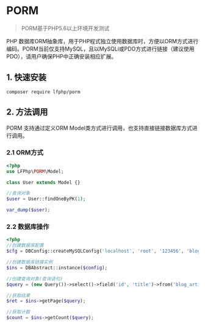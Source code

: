 # PORM
> PORM基于PHP5.6以上环境开发测试

PHP 数据库ORM抽象库，用于PHP程式独立使用数据库时，方便以ORM方式进行编码。PORM当前仅支持MySQL，且以MySQLi或PDO方式进行链接（建议使用PDO），请用户确保PHP中正确安装相应扩展。

## 1. 快速安装

```shell
composer require lfphp/porm
```

## 2. 方法调用

PORM 支持通过定义ORM Model类方式进行调用，也支持直接链接数据库方式进行调用。

### 2.1 ORM方式

```php
<?php
use LFPhp\PORM\Model;

class User extends Model {}

//查询对象 
$user = User::findOneByPK(1);

var_dump($user);

```

### 2.2 数据库操作

```php
<?php
//创建数据库配置
$cfg = DBConfig::createMySQLConfig('localhost', 'root', '123456', 'blog');

//创建数据库链接实例
$ins = DBAbstract::instance($config);

//创建查询对象(查询语句)
$query = (new Query())->select()->field('id', 'title')->from('blog_article');

//获取结果
$ret = $ins->getPage($query);

//获取计数
$count = $ins->getCount($query);
```

